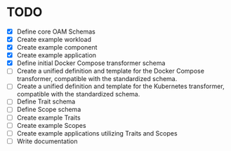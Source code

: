 # TODO

- [x] Define core OAM Schemas
- [x] Create example workload
- [x] Create example component
- [x] Create example application
- [x] Define initial Docker Compose transformer schema
- [ ] Create a unified definition and template for the Docker Compose transformer, compatible with the standardized schema.
- [ ] Create a unified definition and template for the Kubernetes transformer, compatible with the standardized schema.
- [ ] Define Trait schema
- [ ] Define Scope schema
- [ ] Create example Traits
- [ ] Create example Scopes
- [ ] Create example applications utilizing Traits and Scopes
- [ ] Write documentation
